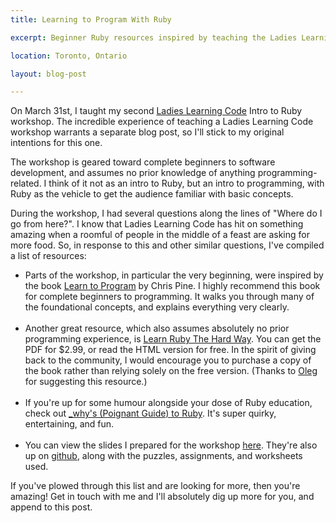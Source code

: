 ```yaml
---
title: Learning to Program With Ruby

excerpt: Beginner Ruby resources inspired by teaching the Ladies Learning Code Intro to Ruby workshop.

location: Toronto, Ontario

layout: blog-post

---
```


On March 31st, I taught my second
<a href="http://ladieslearningcode.com/" target="_blank">Ladies Learning Code</a>
Intro to Ruby workshop. The incredible experience of teaching a Ladies Learning Code workshop 
warrants a separate blog post, so I'll stick to my original intentions for this one. 

The workshop is geared toward complete beginners to software development, and assumes no prior knowledge 
of anything programming-related. I think of it not as an intro to Ruby, but an intro to programming, 
with Ruby as the vehicle to get the audience familiar with basic concepts.

During the workshop, I had several questions along the lines of "Where do I go from here?". 
I know that Ladies Learning Code has hit on something amazing when a roomful of people in the middle of 
a feast are asking for more food. So, in response to this and other similar questions, I've compiled a list of 
resources:

<ul>
  <li>
    Parts of the workshop, in particular the very beginning, were inspired by the book 
    <a href="http://pine.fm/LearnToProgram/" target="_blank">Learn to Program</a> by Chris Pine. 
    I highly recommend this book for complete beginners to programming. It walks you through many of 
    the foundational concepts, and explains everything very clearly. 
  </li>
  <br />
  <li>
    Another great resource, which also assumes absolutely no prior programming experience, is 
    <a href="http://ruby.learncodethehardway.org/" target="_blank">Learn Ruby The Hard Way</a>. 
    You can get the PDF for $2.99, or read the HTML version for free. In the spirit of giving back to 
    the community, I would encourage you to purchase a copy of the book rather than relying solely on the  
    free version. (Thanks to <a href="http://twitter.com/#!/GroceryBagHead" target="_blank">Oleg</a> for suggesting this resource.)
  </li>
  <br />
  <li>
    If you're up for some humour alongside your dose of Ruby education, check out 
    <a href="http://mislav.uniqpath.com/poignant-guide/" target="_blank">_why's (Poignant Guide) to Ruby</a>. 
    It's super quirky, entertaining, and fun. 
  </li>
  <br />
  <li>
    You can view the slides I prepared for the workshop <a href="/ladies-learning-ruby" target="_blank">here</a>. 
    They're also up on <a href="https://github.com/dessy/ladieslearningcode-ruby" target="_blank">github</a>, along with the 
    puzzles, assignments, and worksheets used.
  </li>
</ul>

If you've plowed through this list and are looking for more, then you're amazing! Get in touch with me and 
I'll absolutely dig up more for you, and append to this post.
